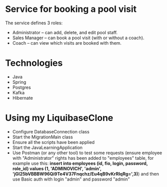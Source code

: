 # Service for booking a pool visit

The service defines 3 roles:
- Administrator – can add, delete, and edit pool staff.
- Sales Manager – can book a pool visit (with or without a coach).
- Coach – can view which visits are booked with them.

# Technologies
- Java
- Spring
- Postgres
- Kafka
- Hibernate

# Using my LiquibaseClone
- Configure DatabaseConnection class
- Start the MigrationMain class
- Ensure all the scripts have been applied
- Start the JavaLearningApplication
- Use Postman (or any other tool) to test some requests (ensure employee with "Administrator" rights has been added to "employees" table, for example use this: **insert into employees (id, fio, login, password, role_id) values (1, 'ADMINOVICH', 'admin', 'jGl25bVBBBW96Qi9Te4V37Fnqchz/Eu4qB9vKrRIqRg=',3)**) and then use Basic auth with login "admin" and password "admin"
